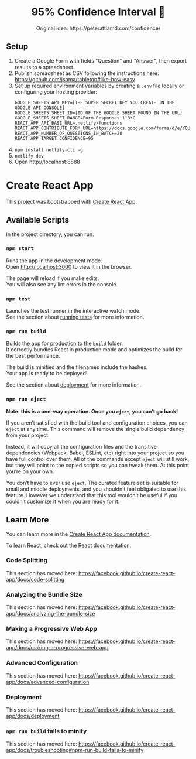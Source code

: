 <h1 align="center">
  95% Confidence Interval 🎯
</h1>

<p align="center">
  Original idea: https://peterattiamd.com/confidence/
</p>

## Setup
1. Create a Google Form with fields "Question" and "Answer", then export results to a spreadsheet.
2. Publish spreadsheet as CSV following the instructions here: https://github.com/jsoma/tabletop#like-how-easy
3. Set up required environment variables by creating a `.env` file locally or configuring your hosting provider:
    ```
    GOOGLE_SHEETS_API_KEY=[THE SUPER SECRET KEY YOU CREATE IN THE GOOGLE API CONSOLE]
    GOOGLE_SHEETS_SHEET_ID=[ID OF THE GOOGLE SHEET FOUND IN THE URL]
    GOOGLE_SHEETS_SHEET_RANGE=Form Responses 1!B:C
    REACT_APP_API_BASE_URL=.netlify/functions
    REACT_APP_CONTRIBUTE_FORM_URL=https://docs.google.com/forms/d/e/YOUR_FORM_URL_HERE/viewform
    REACT_APP_NUMBER_OF_QUESTIONS_IN_BATCH=20
    REACT_APP_TARGET_CONFIDENCE=95
    ```
4. `npm install netlify-cli -g`
5. `netlify dev`
6. Open http://localhost:8888

# Create React App
This project was bootstrapped with [Create React App](https://github.com/facebook/create-react-app).

## Available Scripts

In the project directory, you can run:

### `npm start`

Runs the app in the development mode.<br />
Open [http://localhost:3000](http://localhost:3000) to view it in the browser.

The page will reload if you make edits.<br />
You will also see any lint errors in the console.

### `npm test`

Launches the test runner in the interactive watch mode.<br />
See the section about [running tests](https://facebook.github.io/create-react-app/docs/running-tests) for more information.

### `npm run build`

Builds the app for production to the `build` folder.<br />
It correctly bundles React in production mode and optimizes the build for the best performance.

The build is minified and the filenames include the hashes.<br />
Your app is ready to be deployed!

See the section about [deployment](https://facebook.github.io/create-react-app/docs/deployment) for more information.

### `npm run eject`

**Note: this is a one-way operation. Once you `eject`, you can’t go back!**

If you aren’t satisfied with the build tool and configuration choices, you can `eject` at any time. This command will remove the single build dependency from your project.

Instead, it will copy all the configuration files and the transitive dependencies (Webpack, Babel, ESLint, etc) right into your project so you have full control over them. All of the commands except `eject` will still work, but they will point to the copied scripts so you can tweak them. At this point you’re on your own.

You don’t have to ever use `eject`. The curated feature set is suitable for small and middle deployments, and you shouldn’t feel obligated to use this feature. However we understand that this tool wouldn’t be useful if you couldn’t customize it when you are ready for it.

## Learn More

You can learn more in the [Create React App documentation](https://facebook.github.io/create-react-app/docs/getting-started).

To learn React, check out the [React documentation](https://reactjs.org/).

### Code Splitting

This section has moved here: https://facebook.github.io/create-react-app/docs/code-splitting

### Analyzing the Bundle Size

This section has moved here: https://facebook.github.io/create-react-app/docs/analyzing-the-bundle-size

### Making a Progressive Web App

This section has moved here: https://facebook.github.io/create-react-app/docs/making-a-progressive-web-app

### Advanced Configuration

This section has moved here: https://facebook.github.io/create-react-app/docs/advanced-configuration

### Deployment

This section has moved here: https://facebook.github.io/create-react-app/docs/deployment

### `npm run build` fails to minify

This section has moved here: https://facebook.github.io/create-react-app/docs/troubleshooting#npm-run-build-fails-to-minify
